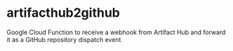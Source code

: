 # artifacthub2github
Google Cloud Function to receive a webhook from Artifact Hub and forward it as a GitHub repository dispatch event 
